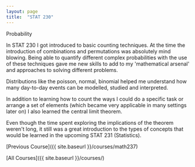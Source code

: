 ```yaml
---
layout: page
title:  "STAT 230"
---
```


Probability


In STAT 230 I got introduced to basic counting techniques. At the time the introduction of combinations and permutations was absolutely mind blowing. Being able to quantify different complex probabilities with the use of these techniques gave me new skills to add to my 'mathematical arsenal' and approaches to solving different problems.

Distributions like the poisson, normal, binomial helped me understand how many day-to-day events can be modelled, studied and interpreted.

In addition to learning how to count the ways I could do a specific task or arrange a set of elements (which became very applicable in many settings later on) I also learned the central limit theorem.

Even though the time spent exploring the implications of the theorem weren't long, it still was a great introduction to the types of concepts that would be learned in the upcoming STAT 231 (Statistics).


[Previous Course]({{ site.baseurl }}/courses/math237)

[All Courses]({{ site.baseurl }}/courses/)
